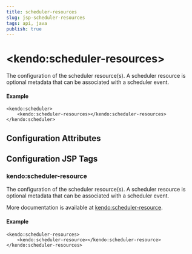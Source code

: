 ```yaml
---
title: scheduler-resources
slug: jsp-scheduler-resources
tags: api, java
publish: true
---
```


# \<kendo:scheduler-resources\>

The configuration of the scheduler resource(s). A scheduler resource is optional metadata that can be associated
with a scheduler event.

#### Example
    <kendo:scheduler>
        <kendo:scheduler-resources></kendo:scheduler-resources>
    </kendo:scheduler>

## Configuration Attributes


##  Configuration JSP Tags

### kendo:scheduler-resource

The configuration of the scheduler resource(s). A scheduler resource is optional metadata that can be associated
with a scheduler event.

More documentation is available at [kendo:scheduler-resource](scheduler/resource).

#### Example

    <kendo:scheduler-resources>
        <kendo:scheduler-resource></kendo:scheduler-resource>
    </kendo:scheduler-resources>

